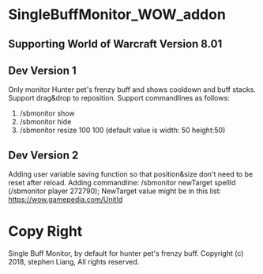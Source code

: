 # SingleBuffMonitor_WOW_addon
## Supporting World of Warcraft Version 8.01

## Dev Version 1
Only monitor Hunter pet's frenzy buff and shows cooldown and buff stacks.
Support drag&drop to reposition.
Support commandlines as follows:
1. /sbmonitor show
2. /sbmonitor hide
3. /sbmonitor resize 100 100    (default value is width: 50 height:50)

## Dev Version 2
Adding user variable saving function so that position&size don't need to be reset after reload.
Adding commandline: /sbmonitor newTarget spellId (/sbmonitor player 272790); NewTarget value might be in this list: https://wow.gamepedia.com/UnitId

# Copy Right
Single Buff Monitor, by default for hunter pet's frenzy buff.
Copyright (c) 2018, stephen Liang, All rights reserved.
